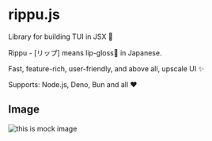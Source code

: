 # rippu.js
Library for building TUI in JSX 💄

Rippu - [リップ] means lip-gloss💄 in Japanese.

Fast, feature-rich, user-friendly, and above all, upscale UI ✨

Supports: Node.js, Deno, Bun and all :heart:

## Image
<img src="https://raw.githubusercontent.com/Yomguithereal/react-blessed/master/img/demo.gif" alt="this is mock image" />
